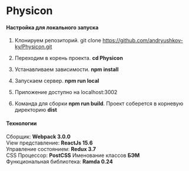 # Physicon

#### Настройка для локального запуска

1. Клонируем репозиторий. git clone https://github.com/andryushkov-ky/Physicon.git

2. Переходим в корень проекта. **cd Physicon**

3. Устанавливаем зависимости. **npm install**

4. Запускаем сервер. **npm run local**

5. Приложение доступно на localhost:3002

6. Команда для сборки **npm run build**. Проект соберется в корневую директорию **dist**

#### Технологии
Сборщик: **Webpack 3.0.0** <br>
View представление: **ReactJs 15.6** <br>
Управление состоянием: **Redux 3.7** <br>
CSS Процессор: **PostCSS** Именование классов **БЭМ** <br>
Функциональная библиотека: **Ramda 0.24** <br>